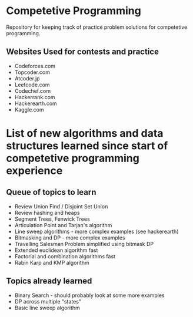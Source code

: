 # Competetive Programming

Repository for keeping track of practice problem solutions for competetive programming.

## Websites Used for contests and practice
* Codeforces.com
* Topcoder.com
* Atcoder.jp
* Leetcode.com
* Codechef.com
* Hackerrank.com
* Hackerearth.com
* Kaggle.com

# List of new algorithms and data structures learned since start of competetive programming experience

## Queue of topics to learn
* Review Union Find / Disjoint Set Union
* Review hashing and heaps
* Segment Trees, Fenwick Trees
* Articulation Point and Tarjan's algorithm
* Line sweep algorithms - more complex examples (see hackerearth)
* Bitmasking and DP - more complex examples
* Travelling Salesman Problem simplified using bitmask DP
* Extended euclidean algorithm fast
* Factorial and combination algorithms fast
* Rabin Karp and KMP algorithm

## Topics already learned
* Binary Search - should probably look at some more examples
* DP across multiple "states"
* Basic line sweep algorithm